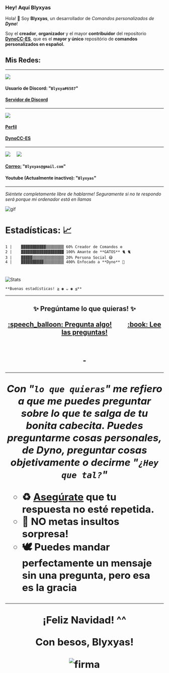 ### Hey! Aquí Blyxyas

Hola! 👋 Soy **Blyxyas**, un desarrollador de *Comandos personalizados de **Dyno***!

Soy el **creador**, **organizador** y el mayor **contribuidor** del repositorio **[DynoCC-ES](https://github.com/Blyxyas/DynoCC-ES)**, que es el **mayor y único** repositório de  **comandos personalizados en español.**

## **Mis Redes:**

<hr>

<img src="https://img.shields.io/badge/discord-%237289DA.svg?&style=for-the-badge&logo=discord&logoColor=white">

#### **Usuario de Discord:** "`Blyxya#6587`"

#### [**Servidor de Discord**](https://discord.gg/MdxCE2R)

-------------------

<img src="https://img.shields.io/badge/github-%23100000.svg?&style=for-the-badge&logo=github&logoColor=white" />

#### [**Perfíl**](https://github.com/Blyxyas)

#### [**DynoCC-ES**](https://github.com/Blyxyas/DynoCC-ES)

---

<img src="https://img.shields.io/badge/youtube-%23FF0000.svg?&style=for-the-badge&logo=youtube&logoColor=white"> &nbsp; &nbsp; <img src="https://img.shields.io/badge/gmail-D14836?&style=for-the-badge&logo=gmail&logoColor=white">


#### [**Correo:**](https://mail.google.com/mail/u/0/#inbox?compose=new) "`Blyxyas@gmail.com`"

#### **Youtube (Actualmente inactivo):** "`Blyxyas`"

---

*Siéntete completamente libre de hablarme! Seguramente si no te respondo será porque mi ordenador está en llamas*

![gif](https://media.giphy.com/media/dbtDDSvWErdf2/source.gif)
#
# **Estadísticas: 📈**

```
1 |    ▓▓▓▓▓▓▓▓▓▓▓▒▒▒▒▒▒▒▒ 60% Creador de Comandos ⚙
2 |    ▓▓▓▓▓▓▓▓▓▓▓▓▓▓▓▓▓▓▓ 100% Amante de **GATOS** 🐈 🐈
3 |    ▓▓▓▓▓▒▒▒▒▒▒▒▒▒▒▒▒▒▒ 20% Persona Social 😷
4 |    ▓▓▓▓▓▓▓▓▓▓▒▒▒▒▒▒▒▒▒ 400% Enfocado a **Dyno** 🐲
```
#

![Stats](https://github-readme-stats.vercel.app/api?username=blyxyas&show_icons=true&theme=tokyonight)


```
**Buenas estadísticas! ≧ ◉ ᴗ ◉ ≦**
```
---
<h2 align="center">
 ✨ Pregúntame lo que quieras! ✨ <br><br>
 <a href="../../issues/new">:speech_balloon: Pregunta algo!</a> &nbsp;&nbsp;&nbsp;&nbsp;&nbsp;&nbsp;&nbsp;&nbsp; <a href="../../issues?q=is%3Aissue+is%3Aclosed+sort%3Aupdated-desc">:book: Lee las preguntas! <h2>
 
 &nbsp;</a>
 
 <hr>
 
*Con "`lo que quieras`" me refiero a que me puedes preguntar sobre lo que te salga de tu bonita cabecita.
Puedes preguntarme cosas personales, de Dyno, preguntar cosas objetivamente o decirme "`¿Hey que tal?`"*

<ul style="list-style-type: circle;">
<li style="text-align: left;">♻ <strong><a href="../../issues?q=is%3Aissue+is%3Aclosed+sort%3Aupdated-desc">Aseg&uacute;rate</a>&nbsp;</strong>que tu respuesta no est&eacute; <strong>repetida.</strong></li>
<li style="text-align: left;">🎁 <strong>NO</strong> metas <strong>insultos</strong> sorpresa!</li>
<li style="text-align: left;"><strong>🕊️ Puedes</strong> mandar perfectamente un mensaje <strong>sin</strong> una <strong>pregunta</strong>, pero esa es la gracia</li>
</ul>

---
<h0 align=center>
 
 **¡Feliz Navidad! ^^**

 **Con besos, Blyxyas!**


![firma](https://raw.githubusercontent.com/iSomething-Dev/DynoCC-Spanish/main/ignore/assets/firma.png)
